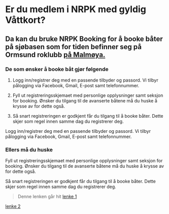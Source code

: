 # Er du medlem i NRPK med gyldig Våttkort?

## Da kan du bruke NRPK Booking for å booke båter på sjøbasen som for tiden befinner seg på Ormsund roklubb [på Malmøya.](https://kart.finn.no/?lng=10.76408&lat=59.86772&zoom=15&mapType=normaphd&markers=10.76307,59.86606,b,Brukerdefinert)

### De som ønsker å booke båt gjør følgende

1. Logg inn/registrer deg med en passende tilbyder og passord. Vi tilbyr
   pålogging via Facebook, Gmail, E-post samt telefonnummer.

2. Fyll ut registreringsskjemaet med personlige opplysninger samt seksjon for
   booking. Ønsker du tilgang til de avanserte båtene må du huske å krysse av
   for dette også.

3. Så snart registreringen er godkjent får du tilgang til å booke båter. Dette
   skjer som regel innen samme dag du registrerer deg.

Logg inn/registrer deg med en passende tilbyder og passord. Vi tilbyr pålogging
via Facebook, Gmail, E-post samt telefonnummer.

### Ellers må du huske

Fyll ut registreringsskjemaet med personlige opplysninger samt seksjon for
booking. Ønsker du tilgang til de avanserte båtene må du huske å krysse av for
dette også.

Så snart registreringen er godkjent får du tilgang til å booke båter. Dette
skjer som regel innen samme dag du registrerer deg.

> Denne lenken går hit [lenke 1](lenke1)

[lenke 2](lenke2)